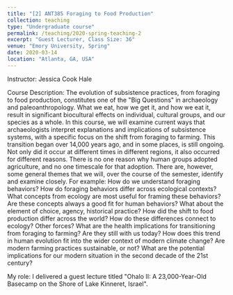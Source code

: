 ```yaml
---
title: "[2] ANT385 Foraging to Food Production"
collection: teaching
type: "Undergraduate course"
permalink: /teaching/2020-spring-teaching-2
excerpt: "Guest Lecturer, Class Size: 36"
venue: "Emory University, Spring"
date: 2020-03-14
location: "Atlanta, GA, USA"
---
```

Instructor: Jessica Cook Hale

Course Description: The evolution of subsistence practices, from foraging to food production, constitutes one of the "Big Questions" in archaeology and paleoanthropology. What we eat, how we get it, and how we eat it, result in significant biocultural effects on individual, cultural groups, and our species as a whole. In this course, we will examine current ways that archaeologists interpret explanations and implications of subsistence systems, with a specific focus on the shift from foraging to farming. This transition began over 14,000 years ago, and in some places, is still ongoing. Not only did it occur at different times in different regions, it also occurred for different reasons. There is no one reason why human groups adopted agriculture, and no one timescale for that adoption. There are, however, some general themes that we will, over the course of the semester, identify and examine closely. For example: How do we understand foraging behaviors? How do foraging behaviors differ across ecological contexts? What concepts from ecology are most useful for framing these behaviors? Are these concepts always a good fit for human behaviors? What about the element of choice, agency, historical practice? How did the shift to food production differ across the world? How do these differences connect to ecology? Other forces? What are the health implications for transitioning from foraging to farming? Are they still with us today? How does this trend in human evolution fit into the wider context of modern climate change? Are modern farming practices sustainable, or not? What are the potential implications for our modern situation in the second decade of the 21st century?


My role: I delivered a guest lecture titled "Ohalo II: A 23,000-Year-Old Basecamp on the Shore of Lake Kinneret, Israel". 